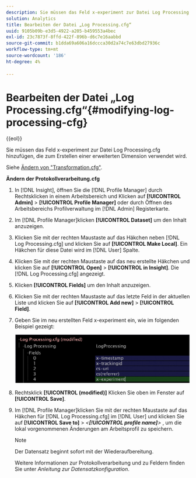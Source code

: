 ```yaml
---
description: Sie müssen das Feld x-experiment zur Datei Log Processing.cfg hinzufügen, die zum Erstellen einer erweiterten Dimension verwendet wird.
solution: Analytics
title: Bearbeiten der Datei „Log Processing.cfg“
uuid: 9105b09b-e3d5-4922-a205-b459553a4bec
exl-id: 23c7873f-8ffd-422f-896b-d6c7e16aabbd
source-git-commit: b1dda69a606a16dccca30d2a74c7e63dbd27936c
workflow-type: tm+mt
source-wordcount: '186'
ht-degree: 4%

---
```


# Bearbeiten der Datei „Log Processing.cfg“{#modifying-log-processing-cfg}

{{eol}}

Sie müssen das Feld x-experiment zur Datei Log Processing.cfg hinzufügen, die zum Erstellen einer erweiterten Dimension verwendet wird.

Siehe [Ändern von &quot;Transformation.cfg&quot;](../../../home/c-undst-ctrld-exp/c-vw-rslts/t-mod-trfmtn.md#task-d61b02853a82492c9a76e3c5fe8a3fb6).

**Ändern der Protokollverarbeitung.cfg**

1. In [!DNL Insight], öffnen Sie die [!DNL Profile Manager] durch Rechtsklicken in einem Arbeitsbereich und Klicken auf **[!UICONTROL Admin]** > **[!UICONTROL Profile Manager]** oder durch Öffnen des Arbeitsbereichs Profilverwaltung im [!DNL Admin] Registerkarte.
1. Im [!DNL Profile Manager]klicken **[!UICONTROL Dataset]** um den Inhalt anzuzeigen.
1. Klicken Sie mit der rechten Maustaste auf das Häkchen neben [!DNL Log Processing.cfg] und klicken Sie auf **[!UICONTROL Make Local]**. Ein Häkchen für diese Datei wird im [!DNL User] Spalte.
1. Klicken Sie mit der rechten Maustaste auf das neu erstellte Häkchen und klicken Sie auf **[!UICONTROL Open]** > **[!UICONTROL in Insight]**. Die [!DNL Log Processing.cfg] angezeigt.
1. Klicken **[!UICONTROL Fields]** um den Inhalt anzuzeigen.
1. Klicken Sie mit der rechten Maustaste auf das letzte Feld in der aktuellen Liste und klicken Sie auf **[!UICONTROL Add new]** > **[!UICONTROL Field]**.
1. Geben Sie im neu erstellten Feld x-experiment ein, wie im folgenden Beispiel gezeigt:

   ![Schritt-Info](assets/logprocessing.png)

1. Rechtsklick **[!UICONTROL (modified)]** Klicken Sie oben im Fenster auf **[!UICONTROL Save]**.
1. Im [!DNL Profile Manager]klicken Sie mit der rechten Maustaste auf das Häkchen für [!DNL Log Processing.cfg] im [!DNL User] und klicken Sie auf **[!UICONTROL Save to]** > *&lt;**[!UICONTROL profile name]**>* , um die lokal vorgenommenen Änderungen am Arbeitsprofil zu speichern.

   >[!NOTE]
   >
   >Der Datensatz beginnt sofort mit der Wiederaufbereitung.

   Weitere Informationen zur Protokollverarbeitung und zu Feldern finden Sie unter *Anleitung zur Datensatzkonfiguration*.

